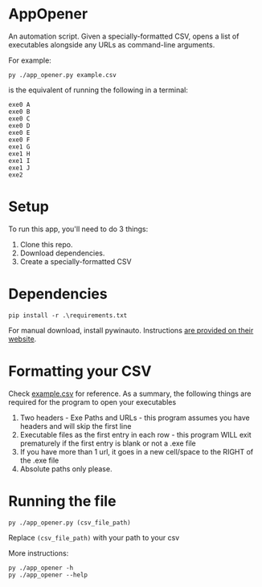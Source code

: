 # AppOpener

An automation script. Given a specially-formatted CSV, opens a list of executables alongside any URLs as command-line arguments.

For example:

```
py ./app_opener.py example.csv
```

is the equivalent of running the following in a terminal:

```
exe0 A
exe0 B
exe0 C
exe0 D
exe0 E
exe0 F
exe1 G
exe1 H
exe1 I
exe1 J
exe2
```

# Setup

To run this app, you'll need to do 3 things:

1. Clone this repo.
2. Download dependencies.
3. Create a specially-formatted CSV

# Dependencies

```
pip install -r .\requirements.txt
```

For manual download, install pywinauto. Instructions [are provided on their website](https://pywinauto.readthedocs.io/en/latest/index.html).

# Formatting your CSV

Check [example.csv](/example.csv) for reference. As a summary, the following things are required for the program to open your executables

1. Two headers - Exe Paths and URLs - this program assumes you have headers and will skip the first line
2. Executable files as the first entry in each row - this program WILL exit prematurely if the first entry is blank or not a .exe file
3. If you have more than 1 url, it goes in a new cell/space to the RIGHT of the .exe file
4. Absolute paths only please.

# Running the file

```
py ./app_opener.py (csv_file_path)
```

Replace `(csv_file_path)` with your path to your csv

More instructions:

```
py ./app_opener -h
py ./app_opener --help
```
